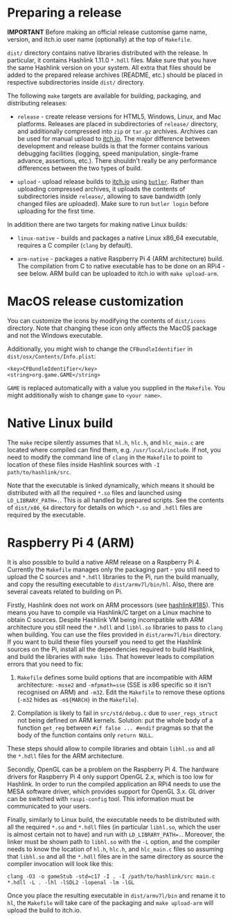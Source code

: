 Preparing a release
===================

**IMPORTANT** Before making an official release customise game name, version,
and itch.io user name (optionally) at the top of `Makefile`.

`dist/` directory contains native libraries distributed with the release.  In
particular, it contains Hashlink 1.11.0 `*.hdll` files.  Make sure that you have
the same Hashlink version on your system.  All extra that files should be added
to the prepared release archives (README, etc.) should be placed in respective
subdirectories inside `dist/` directory.

The following `make` targets are available for building, packaging, and
distributing releases:

  * `release` - create release versions for HTML5, Windows, Linux, and Mac
    platforms.  Releases are placed in subdirectories of `release/` directory,
    and additionally compressed into `zip` or `tar.gz` archives.  Archives can
    be used for manual upload to [itch.io](https://itch.io).  The major
    difference between development and release builds is that the former
    contains various debugging facilities (logging, speed manipulation,
    single-frame advance, assertions, etc.).  There shouldn't really be any
    performance differences between the two types of build.

  * `upload` - upload release builds to [itch.io](https://itch.io) using
    [`butler`](https://fasterthanlime.itch.io/butler).  Rather than uploading
    compressed archives, it uploads the contents of subdirectories inside
    `release/`, allowing to save bandwidth (only changed files are uploaded).
    Make sure to run `butler login` before uploading for the first time.

In addition there are two targets for making native Linux builds:

   * `linux-native` - builds and packages a native Linux x86_64 executable,
     requires a C compiler (`clang` by default).

   * `arm-native` - packages a native Raspberry Pi 4 (ARM architecture) build.
     The compilation from C to native executable has to be done on an RPi4 - see
     below.  ARM build can be uploaded to itch.io with `make upload-arm`.


MacOS release customization
===========================

You can customize the icons by modifying the contents of `dist/icons` directory.
Note that changing these icon only affects the MacOS package and not the Windows
executable.

Additionally, you might wish to change the `CFBundleIdentifier` in
`dist/osx/Contents/Info.plist`:

```
<key>CFBundleIdentifier</key>
<string>org.game.GAME</string>
```

`GAME` is replaced automatically with a value you supplied in the `Makefile`.
You might additionally wish to change `game` to `<your name>`.


Native Linux build
==================

The `make` recipe silently assumes that `hl.h`, `hlc.h`, and `hlc_main.c` are
located where compiled can find them, e.g. `/usr/local/include`.  If not, you
need to modify the command line of `clang` in the `Makefile` to point to
location of these files inside Hashlink sources with `-I path/to/hashlink/src`.

Note that the executable is linked dynamically, which means it should be
distributed with all the required `*.so` files and launched using
`LD_LIBRARY_PATH=.`.  This is all handled by prepared scripts.  See the contents
of `dist/x86_64` directory for details on which `*.so` and `.hdll` files are
required by the executable.


Raspberry Pi 4 (ARM)
====================

It is also possible to build a native ARM release on a Raspberry Pi 4.
Currently the `Makefile` manages only the packaging part - you still need to
upload the C sources and `*.hdll` libraries to the Pi, run the build manually,
and copy the resulting executable to `dist/armv7l/bin/hl`.  Also, there are
several caveats related to building on Pi.

Firstly, Hashlink does not work on ARM processors (see
[hashlink#185](https://github.com/HaxeFoundation/hashlink/issues/185)).  This
means you have to compile via Hashlink/C target on a Linux machine to obtain C
sources.  Despite Hashlink VM being incompatible with ARM architecture you still
need the `*.hdll` and `libhl.so` libraries to pass to `clang` when building.
You can use the files provided in `dist/armv7l/bin` directory.  If you want to
build these files yourself you need to get the Hashlink sources on the Pi,
install all the dependencies required to build Hashlink, and build the libraries
with `make libs`.  That however leads to compilation errors that you need to
fix:

  1. `Makefile` defines some build options that are incompatible with ARM
     architecture: `-msse2` and `-mfpmath=sse` (SSE is x86 specific so it isn't
     recognised on ARM) and `-m32`.  Edit the `Makefile` to remove these options
     (`-m32` hides as `-m${MARCH}` in the `Makefile`).

  2. Compilation is likely to fail in `src/std/debug.c` due to
     `user_regs_struct` not being defined on ARM kernels.  Solution: put the
     whole body of a function `get_reg` between `#if false ... #endif` pragmas
     so that the body of the function contains only `return NULL`.

These steps should allow to compile libraries and obtain `libhl.so` and all the
`*.hdll` files for the ARM architecture.

Secondly, OpenGL can be a problem on the Raspberry Pi 4.  The hardware drivers
for Raspberry Pi 4 only support OpenGL 2.x, which is too low for Hashlink.  In
order to run the compiled application an RPi4 needs to use the MESA software
driver, which provides support for OpenGL 3.x.  GL driver can be switched with
`raspi-config` tool.  This information must be communicated to your users.

Finally, similarly to Linux build, the executable needs to be distributed with
all the required `*.so` and `*.hdll` files (in particular `libhl.so`, which the
user is almost certain not to have) and run with `LD_LIBRARY_PATH=.`.  Moreover,
the linker must be shown path to `libhl.so` with the `-L` option, and the
compiler needs to know the location of `hl.h`, `hlc.h`, and `hlc_main.c` files
so assuming that `libhl.so` and all the `*.hdll` files are in the same directory
as source the compiler invocation will look like this:

```
clang -O3 -o gameStub -std=c17 -I . -I /path/to/hashlink/src main.c *.hdll -L . -lhl -lSDL2 -lopenal -lm -lGL
```

Once you place the resulting executable in `dist/armv7l/bin` and rename it to
`hl`, the `Makefile` will take care of the packaging and `make upload-arm` will
upload the build to itch.io.
